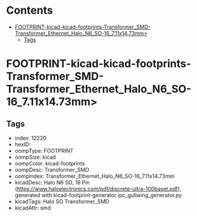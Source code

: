 



Contents
========

* [FOOTPRINT-kicad-kicad-footprints-Transformer_SMD-Transformer_Ethernet_Halo_N6_SO-16_7.11x14.73mm>](#footprint-kicad-kicad-footprints-transformer_smd-transformer_ethernet_halo_n6_so-16_711x1473mm)
	* [Tags](#tags)

# FOOTPRINT-kicad-kicad-footprints-Transformer_SMD-Transformer_Ethernet_Halo_N6_SO-16_7.11x14.73mm>

## Tags

- index: 12220
- hexID: 
- oompType: FOOTPRINT
- oompSize: kicad
- oompColor: kicad-footprints
- oompDesc: Transformer_SMD
- oompIndex: Transformer_Ethernet_Halo_N6_SO-16_7.11x14.73mm
- kicadDesc: Halo N6 SO, 16 Pin (https://www.haloelectronics.com/pdf/discrete-ultra-100baset.pdf), generated with kicad-footprint-generator ipc_gullwing_generator.py
- kicadTags: Halo SO Transformer_SMD
- kicadAttr: smd
